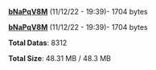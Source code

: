 [**bNaPqV8M**](/data/bNaPqV8M.txt) (11/12/22 - 19:39)- 1704 bytes

[**bNaPqV8M**](/data/bNaPqV8M.txt) (11/12/22 - 19:39)- 1704 bytes

**Total Datas**: 8312

**Total Size**: 48.31 MB / 48.3 MB